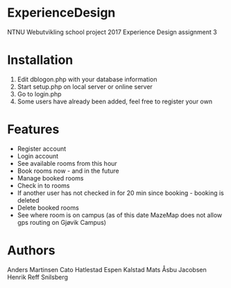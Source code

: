 # ExperienceDesign
NTNU Webutvikling school project 2017
Experience Design assignment 3

# Installation
1. Edit dblogon.php with your database information
2. Start setup.php on local server or online server
3. Go to login.php
4. Some users have already been added, feel free to register your own

# Features
* Register account
* Login account
* See available rooms from this hour
* Book rooms now - and in the future
* Manage booked rooms
* Check in to rooms
* If another user has not checked in for 20 min since booking - booking is deleted
* Delete booked rooms
* See where room is on campus (as of this date MazeMap does not allow gps routing on Gjøvik Campus)

# Authors
Anders Martinsen
Cato Hatlestad
Espen Kalstad
Mats Åsbu Jacobsen
Henrik Reff Snilsberg